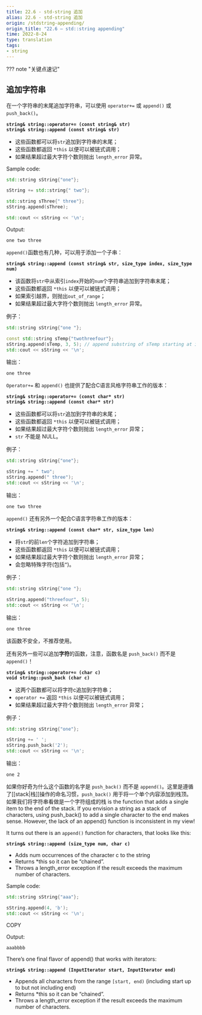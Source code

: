 ```yaml
---
title: 22.6 - std-string 追加
alias: 22.6 - std-string 追加
origin: /stdstring-appending/
origin_title: "22.6 — std::string appending"
time: 2022-8-24
type: translation
tags:
- string
---
```


??? note "关键点速记"

## 追加字符串

在一个字符串的末尾追加字符串，可以使用 `operator+=` 或 `append()` 或 `push_back()`。

**`string& string::operator+= (const string& str)`**  
**`string& string::append (const string& str)`**  

-   这些函数都可以将`str`追加到字符串的末尾；
-   这些函数都返回 `*this` 以便可以被链式调用；
-   如果结果超过最大字符个数则抛出 `length_error` 异常。

Sample code:

```cpp
std::string sString{"one"};

sString += std::string{" two"};

std::string sThree{" three"};
sString.append(sThree);

std::cout << sString << '\n';
```


Output:

```
one two three
```

`append()`函数也有几种，可以用于添加一个子串：

**`string& string::append (const string& str, size_type index, size_type num)`**

-   该函数将`str`中从索引`index`开始的`num`个字符串追加到字符串末尾；
-   这些函数都返回 `*this` 以便可以被链式调用；
-   如果索引越界，则抛出`out_of_range`；
-   如果结果超过最大字符个数则抛出 `length_error` 异常。

例子：

```cpp
std::string sString{"one "};

const std::string sTemp{"twothreefour"};
sString.append(sTemp, 3, 5); // append substring of sTemp starting at index 3 of length 5
std::cout << sString << '\n';
```

输出：

```
one three
```

`Operator+=` 和 `append()` 也提供了配合C语言风格字符串工作的版本：

**`string& string::operator+= (const char* str)`**  
**`string& string::append (const char* str)`**  

-   这些函数都可以将`str`追加到字符串的末尾；
-   这些函数都返回 `*this` 以便可以被链式调用；
-   如果结果超过最大字符个数则抛出 `length_error` 异常；
-   `str` 不能是 NULL。

例子：

```cpp
std::string sString{"one"};

sString += " two";
sString.append(" three");
std::cout << sString << '\n';
```

输出：

```
one two three
```

`append()` 还有另外一个配合C语言字符串工作的版本：

**`string& string::append (const char* str, size_type len)`**  

-  将`str`的前`len`个字符追加到字符串；
-  这些函数都返回 `*this` 以便可以被链式调用；
-  如果结果超过最大字符个数则抛出 `length_error` 异常；
-  会忽略特殊字符(包括`”`)。

例子：

```cpp
std::string sString{"one "};

sString.append("threefour", 5);
std::cout << sString << '\n';
```

输出：

```
one three
```

该函数不安全，不推荐使用。

还有另外一些可以追加**字符**的函数，注意，函数名是 `push_back()` 而不是 `append()`！

**`string& string::operator+= (char c)`**  
**`void string::push_back (char c)`**  

-   这两个函数都可以将字符c追加到字符串；
-   `operator +=` 返回 `*this` 以便可以被链式调用；
-   如果结果超过最大字符个数则抛出 `length_error` 异常；

例子：

```cpp
std::string sString{"one"};

sString += ' ';
sString.push_back('2');
std::cout << sString << '\n';
```

输出：

```
one 2
```

如果你好奇为什么这个函数的名字是 `push_back()` 而不是 `append()`。这里是遵循了[[stack|栈]]操作的命名习惯，`push_back()` 用于将一个单个内容添加到栈顶。如果我们将字符串看做是一个字符组成的栈 is the function that adds a single item to the end of the stack. If you envision a string as a stack of characters, using push_back() to add a single character to the end makes sense. However, the lack of an append() function is inconsistent in my view!

It turns out there is an `append()` function for characters, that looks like this:

**`string& string::append (size_type num, char c)`**  

-   Adds num occurrences of the character c to the string
-   Returns *this so it can be “chained”.
-   Throws a length_error exception if the result exceeds the maximum number of characters.

Sample code:

```cpp
std::string sString{"aaa"};

sString.append(4, 'b');
std::cout << sString << '\n';
```

COPY

Output:

```
aaabbbb
```

There’s one final flavor of append() that works with iterators:

**`string& string::append (InputIterator start, InputIterator end)`**  

-   Appends all characters from the range `[start, end)` (including start up to but not including end)
-   Returns *this so it can be “chained”.
-   Throws a length_error exception if the result exceeds the maximum number of characters.